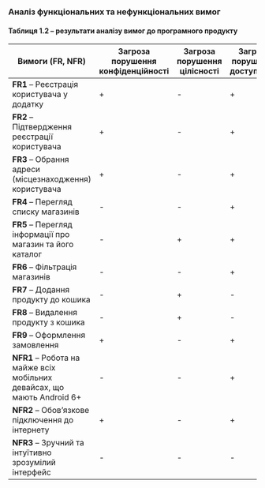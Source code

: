 ### Аналіз функціональних та нефункціональних вимог
#### Таблиця 1.2 – результати аналізу вимог до програмного продукту

| Вимоги (FR, NFR)                | Загроза порушення конфіденційності | Загроза порушення цілісності | Загроза порушення доступності |
|----------------------------------|------------------------------------|-----------------------------|-------------------------------|
| **FR1** – Реєстрація користувача у додатку      | +                                  | -                           | +                             |
| **FR2** – Підтвердження реєстрації користувача | +                                  | -                           | +                             |
| **FR3** – Обрання адреси (місцезнаходження) користувача    | +                                  | -                           | +                             |
| **FR4** – Перегляд списку магазинів | -                                  | -                           | +                             |
| **FR5** – Перегляд інформації про магазин та його каталог  | -                                  | +                           | +                             |
| **FR6** – Фільтрація магазинів    | -                                  | -                           | +                             |
| **FR7** – Додання продукту до кошика       | -                                  | +                           | -                             |
| **FR8** – Видалення продукту з кошика | -                                  | +                           | -                             |
| **FR9** – Оформлення замовлення | +                                  | -                           | +                             |
| **NFR1** – Робота на майже всіх мобільних девайсах, що мають Android 6+       | -                                  | -                           | +                             |
| **NFR2** – Обов’язкове підключення до інтернету      | +                                  | -                           | +                             |
| **NFR3** – Зручний та інтуїтивно зрозумілий інтерфейс | -                                  | -                           | -                             |
